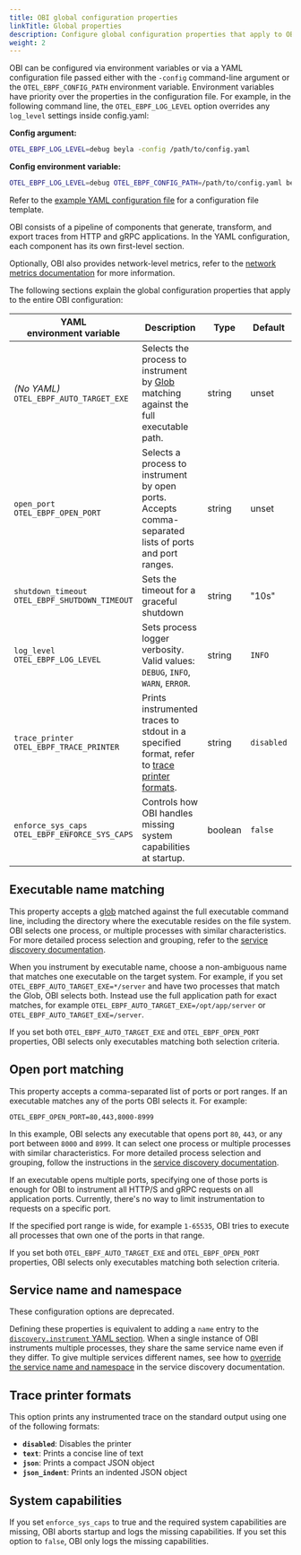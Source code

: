 ```yaml
---
title: OBI global configuration properties
linkTitle: Global properties
description: Configure global configuration properties that apply to OBI core.
weight: 2
---
```


OBI can be configured via environment variables or via a YAML configuration file
passed either with the `-config` command-line argument or the
`OTEL_EBPF_CONFIG_PATH` environment variable. Environment variables have
priority over the properties in the configuration file. For example, in the
following command line, the `OTEL_EBPF_LOG_LEVEL` option overrides any
`log_level` settings inside config.yaml:

**Config argument:**

```sh
OTEL_EBPF_LOG_LEVEL=debug beyla -config /path/to/config.yaml
```

**Config environment variable:**

```sh
OTEL_EBPF_LOG_LEVEL=debug OTEL_EBPF_CONFIG_PATH=/path/to/config.yaml beyla
```

Refer to the [example YAML configuration file](../example/) for a configuration
file template.

OBI consists of a pipeline of components that generate, transform, and export
traces from HTTP and gRPC applications. In the YAML configuration, each
component has its own first-level section.

Optionally, OBI also provides network-level metrics, refer to the
[network metrics documentation](../../network/) for more information.

The following sections explain the global configuration properties that apply to
the entire OBI configuration:

| YAML<br>environment variable                       | Description                                                                                                                                | Type    | Default    |
| -------------------------------------------------- | ------------------------------------------------------------------------------------------------------------------------------------------ | ------- | ---------- |
| _(No YAML)_<br>`OTEL_EBPF_AUTO_TARGET_EXE`         | Selects the process to instrument by [Glob](<https://en.wikipedia.org/wiki/Glob_(programming)>) matching against the full executable path. | string  | unset      |
| `open_port`<br>`OTEL_EBPF_OPEN_PORT`               | Selects a process to instrument by open ports. Accepts comma-separated lists of ports and port ranges.                                     | string  | unset      |
| `shutdown_timeout`<br>`OTEL_EBPF_SHUTDOWN_TIMEOUT` | Sets the timeout for a graceful shutdown                                                                                                   | string  | "10s"      |
| `log_level`<br>`OTEL_EBPF_LOG_LEVEL`               | Sets process logger verbosity. Valid values: `DEBUG`, `INFO`, `WARN`, `ERROR`.                                                             | string  | `INFO`     |
| `trace_printer`<br>`OTEL_EBPF_TRACE_PRINTER`       | Prints instrumented traces to stdout in a specified format, refer to [trace printer formats](#trace-printer-formats).                      | string  | `disabled` |
| `enforce_sys_caps`<br>`OTEL_EBPF_ENFORCE_SYS_CAPS` | Controls how OBI handles missing system capabilities at startup.                                                                           | boolean | `false`    |

## Executable name matching

This property accepts a
[glob](<https://en.wikipedia.org/wiki/Glob_(programming)>) matched against the
full executable command line, including the directory where the executable
resides on the file system. OBI selects one process, or multiple processes with
similar characteristics. For more detailed process selection and grouping, refer
to the [service discovery documentation](../service-discovery/).

When you instrument by executable name, choose a non-ambiguous name that matches
one executable on the target system. For example, if you set
`OTEL_EBPF_AUTO_TARGET_EXE=*/server` and have two processes that match the Glob,
OBI selects both. Instead use the full application path for exact matches, for
example `OTEL_EBPF_AUTO_TARGET_EXE=/opt/app/server` or
`OTEL_EBPF_AUTO_TARGET_EXE=/server`.

If you set both `OTEL_EBPF_AUTO_TARGET_EXE` and `OTEL_EBPF_OPEN_PORT`
properties, OBI selects only executables matching both selection criteria.

## Open port matching

This property accepts a comma-separated list of ports or port ranges. If an
executable matches any of the ports OBI selects it. For example:

```shell
OTEL_EBPF_OPEN_PORT=80,443,8000-8999
```

In this example, OBI selects any executable that opens port `80`, `443`, or any
port between `8000` and `8999`. It can select one process or multiple processes
with similar characteristics. For more detailed process selection and grouping,
follow the instructions in the
[service discovery documentation](../service-discovery/).

If an executable opens multiple ports, specifying one of those ports is enough
for OBI to instrument all HTTP/S and gRPC requests on all application ports.
Currently, there's no way to limit instrumentation to requests on a specific
port.

If the specified port range is wide, for example `1-65535`, OBI tries to execute
all processes that own one of the ports in that range.

If you set both `OTEL_EBPF_AUTO_TARGET_EXE` and `OTEL_EBPF_OPEN_PORT`
properties, OBI selects only executables matching both selection criteria.

## Service name and namespace

These configuration options are deprecated.

Defining these properties is equivalent to adding a `name` entry to the
[`discovery.instrument` YAML section](../service-discovery/). When a single
instance of OBI instruments multiple processes, they share the same service name
even if they differ. To give multiple services different names, see how to
[override the service name and namespace](../service-discovery/) in the service
discovery documentation.

## Trace printer formats

This option prints any instrumented trace on the standard output using one of
the following formats:

- **`disabled`**: Disables the printer
- **`text`**: Prints a concise line of text
- **`json`**: Prints a compact JSON object
- **`json_indent`**: Prints an indented JSON object

## System capabilities

If you set `enforce_sys_caps` to true and the required system capabilities are
missing, OBI aborts startup and logs the missing capabilities. If you set this
option to `false`, OBI only logs the missing capabilities.

